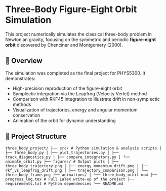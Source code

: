# Three-Body Figure-Eight Orbit Simulation

This project numerically simulates the classical three-body problem in Newtonian gravity, focusing on the symmetric and periodic **figure-eight orbit** discovered by Chenciner and Montgomery (2000).

## 📌 Overview

The simulation was completed as the final project for PHYS5300. It demonstrates:
- High-precision reproduction of the figure-eight orbit
- Symplectic integration via the Leapfrog (Velocity Verlet) method
- Comparison with RKF45 integration to illustrate drift in non-symplectic methods
- Visualization of trajectories, energy and angular momentum conservation
- Animation of the orbit for dynamic understanding

## 📁 Project Structure
```
three_body_project/ ├── src/ # Python simulation & analysis scripts │ ├── three_body.py │ ├── plot_trajectories.py │ ├── track_diagnostics.py │ ├── compare_integrators.py │ └── animate_orbit.py ├── figures/ # Output plots │ ├── three_body_trajectory.png │ ├── energy_momentum_drift.png │ ├── rkf_vs_leapfrog_drift.png │ ├── trajectory_comparison.png │ └── three_body_frame.png ├── animations/ │ └── three_body_orbit.mp4 ├── progress_log.tex # Full LaTeX write-up of the project ├── requirements.txt # Python dependencies └── README.md
```
